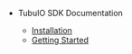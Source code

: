 
- TubuIO SDK Documentation

  - [Installation](/?id=installation)
  - [Getting Started](/?id=getting-started)

